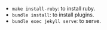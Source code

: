 * `make install-ruby`: to install ruby.
* `bundle install`: to install plugins.
* `bundle exec jekyll serve`: to serve.